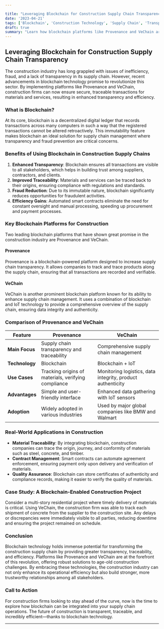 ```yaml
---

title: "Leveraging Blockchain for Construction Supply Chain Transparency"
date: '2023-04-21'
tags: ['Blockchain', 'Construction Technology', 'Supply Chain', 'Transparency', 'Provenance', 'VeChain', 'Innovation', 'Construction Management', 'Secure Transactions']
draft: true
summary: "Learn how blockchain platforms like Provenance and VeChain are being used to enhance transparency and efficiency in construction supply chains, ensuring secure and traceable transactions for materials and services."
---
```


## Leveraging Blockchain for Construction Supply Chain Transparency

The construction industry has long grappled with issues of inefficiency, fraud, and a lack of transparency in its supply chain. However, recent advancements in blockchain technology promise to revolutionize this sector. By implementing platforms like Provenance and VeChain, construction firms can now ensure secure, traceable transactions for materials and services, resulting in enhanced transparency and efficiency.

### What is Blockchain?

At its core, blockchain is a decentralized digital ledger that records transactions across many computers in such a way that the registered transactions cannot be altered retroactively. This immutability feature makes blockchain an ideal solution for supply chain management where transparency and fraud prevention are critical concerns.

### Benefits of Using Blockchain in Construction Supply Chains

1. **Enhanced Transparency**: Blockchain ensures all transactions are visible to all stakeholders, which helps in building trust among suppliers, contractors, and clients.
2. **Improved Traceability**: Materials and services can be traced back to their origins, ensuring compliance with regulations and standards.
3. **Fraud Reduction**: Due to its immutable nature, blockchain significantly reduces opportunities for fraudulent activities.
4. **Efficiency Gains**: Automated smart contracts eliminate the need for constant oversight and manual processing, speeding up procurement and payment processes.

### Key Blockchain Platforms for Construction

Two leading blockchain platforms that have shown great promise in the construction industry are Provenance and VeChain.

#### Provenance

Provenance is a blockchain-powered platform designed to increase supply chain transparency. It allows companies to track and trace products along the supply chain, ensuring that all transactions are recorded and verifiable.

#### VeChain

VeChain is another prominent blockchain platform known for its ability to enhance supply chain management. It uses a combination of blockchain and IoT technology to provide a comprehensive overview of the supply chain, ensuring data integrity and authenticity.

### Comparison of Provenance and VeChain

| Feature              | Provenance                                          | VeChain                                             |
|----------------------|-----------------------------------------------------|-----------------------------------------------------|
| **Main Focus**       | Supply chain transparency and traceability         | Comprehensive supply chain management               |
| **Technology**       | Blockchain                                          | Blockchain + IoT                                    |
| **Use Cases**        | Tracking origins of materials, verifying compliance | Monitoring logistics, data integrity, product authenticity |
| **Advantages**       | Simple and user-friendly interface                 | Enhanced data gathering with IoT sensors            |
| **Adoption**         | Widely adopted in various industries                | Used by major global companies like BMW and Walmart |

### Real-World Applications in Construction

* **Material Traceability**: By integrating blockchain, construction companies can trace the origin, journey, and conformity of materials such as steel, concrete, and timber.
* **Contract Management**: Smart contracts can automate agreement enforcement, ensuring payment only upon delivery and verification of materials.
* **Quality Assurance**: Blockchain can store certificates of authenticity and compliance records, making it easier to verify the quality of materials.

### Case Study: A Blockchain-Enabled Construction Project

Consider a multi-story residential project where timely delivery of materials is critical. Using VeChain, the construction firm was able to track each shipment of concrete from the supplier to the construction site. Any delays or discrepancies were immediately visible to all parties, reducing downtime and ensuring the project remained on schedule.

### Conclusion

Blockchain technology holds immense potential for transforming the construction supply chain by providing greater transparency, traceability, and efficiency. Platforms like Provenance and VeChain are at the forefront of this revolution, offering robust solutions to age-old construction challenges. By embracing these technologies, the construction industry can not only enhance its operational efficiency but also build stronger, more trustworthy relationships among all stakeholders.

### Call to Action

For construction firms looking to stay ahead of the curve, now is the time to explore how blockchain can be integrated into your supply chain operations. The future of construction is transparent, traceable, and incredibly efficient—thanks to blockchain technology.

---